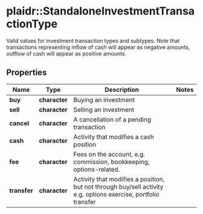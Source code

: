 # plaidr::StandaloneInvestmentTransactionType

Valid values for investment transaction types and subtypes. Note that transactions representing inflow of cash will appear as negative amounts, outflow of cash will appear as positive amounts.

## Properties
Name | Type | Description | Notes
------------ | ------------- | ------------- | -------------
**buy** | **character** | Buying an investment | 
**sell** | **character** | Selling an investment | 
**cancel** | **character** | A cancellation of a pending transaction | 
**cash** | **character** | Activity that modifies a cash position | 
**fee** | **character** | Fees on the account, e.g. commission, bookkeeping, options-related. | 
**transfer** | **character** | Activity that modifies a position, but not through buy/sell activity e.g. options exercise, portfolio transfer | 


